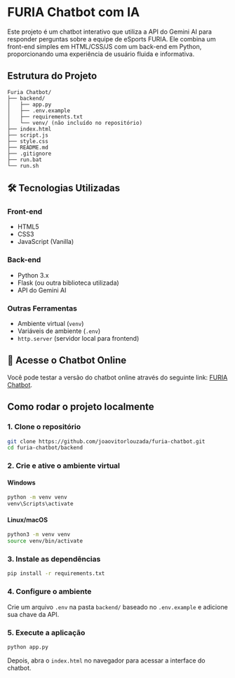 
# FURIA Chatbot com IA

Este projeto é um chatbot interativo que utiliza a API do Gemini AI para responder perguntas sobre a equipe de eSports FURIA. Ele combina um front-end simples em HTML/CSS/JS com um back-end em Python, proporcionando uma experiência de usuário fluida e informativa.

## Estrutura do Projeto

```
Furia Chatbot/
├── backend/
│   ├── app.py
│   ├── .env.example
│   ├── requirements.txt
│   └── venv/ (não incluído no repositório)
├── index.html
├── script.js
├── style.css
├── README.md
├── .gitignore
├── run.bat
└── run.sh
```

## 🛠️ Tecnologias Utilizadas

### Front-end
- HTML5
- CSS3
- JavaScript (Vanilla)

### Back-end
- Python 3.x
- Flask (ou outra biblioteca utilizada)
- API do Gemini AI

### Outras Ferramentas
- Ambiente virtual (`venv`)
- Variáveis de ambiente (`.env`)
- `http.server` (servidor local para frontend)

## 🚀 Acesse o Chatbot Online

Você pode testar a versão do chatbot online através do seguinte link: [FURIA Chatbot](https://furia-chatbot-ruby.vercel.app/).

## Como rodar o projeto localmente 

### 1. Clone o repositório
```bash
git clone https://github.com/joaovitorlouzada/furia-chatbot.git
cd furia-chatbot/backend
```

### 2. Crie e ative o ambiente virtual

#### Windows
```bash
python -m venv venv
venv\Scripts\activate
```

#### Linux/macOS
```bash
python3 -m venv venv
source venv/bin/activate
```

### 3. Instale as dependências
```bash
pip install -r requirements.txt
```

### 4. Configure o ambiente
Crie um arquivo `.env` na pasta `backend/` baseado no `.env.example` e adicione sua chave da API.

### 5. Execute a aplicação
```bash
python app.py
```

Depois, abra o `index.html` no navegador para acessar a interface do chatbot.




